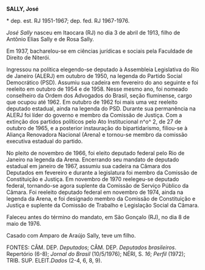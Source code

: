 **SALLY, José**

\* dep. est. RJ 1951-1967; dep. fed. RJ 1967-1976.

*José Sally* nasceu em Itaocara (RJ) no dia 3 de abril de 1913, filho de
Antônio Elias Sally e de Rosa Sally.

Em 1937, bacharelou-se em ciências jurídicas e sociais pela Faculdade de
Direito de Niterói.

Ingressou na política elegendo-se deputado à Assembleia Legislativa do
Rio de Janeiro (ALERJ) em outubro de 1950, na legenda do Partido Social
Democrático (PSD). Assumiu sua cadeira em fevereiro do ano seguinte e
foi reeleito em outubro de 1954 e de 1958. Nesse mesmo ano, foi nomeado
conselheiro da Ordem dos Advogados do Brasil, seção fluminense, cargo
que ocupou até 1962. Em outubro de 1962 foi mais uma vez reeleito
deputado estadual, ainda na legenda do PSD. Durante sua permanência na
ALERJ foi líder do governo e membro da Comissão de Justiça. Com a
extinção dos partidos políticos pelo Ato Institucional n^o^ 2, de 27 de
outubro de 1965, e a posterior instauração do bipartidarismo, filiou-se
à Aliança Renovadora Nacional (Arena) e tornou-se membro da comissão
executiva estadual do partido.

No pleito de novembro de 1966, foi eleito deputado federal pelo Rio de
Janeiro na legenda da Arena. Encerrando seu mandato de deputado estadual
em janeiro de 1967, assumiu sua cadeira na Câmara dos Deputados em
fevereiro e durante a legislatura foi membro da Comissão de Constituição
e Justiça. Em novembro de 1970 reelegeu-se deputado federal, tornando-se
agora suplente da Comissão de Serviço Público da Câmara. Foi reeleito
deputado federal em novembro de 1974, ainda na legenda da Arena, e foi
designado membro da Comissão de Constituição e Justiça e suplente da
Comissão de Trabalho e Legislação Social da Câmara.

Faleceu antes do término do mandato, em São Gonçalo (RJ), no dia 8 de
maio de 1976.

Casado com Amparo de Araújo Sally, teve um filho.

FONTES: CÂM. DEP. *Deputados*; CÂM. DEP. *Deputados brasileiros*.
Repertório (6-8); *Jornal do Brasil* (10/5/1976); NÉRI, S. *16*;
*Perfil* (1972); TRIB. SUP. ELEIT.*Dados* (2-4, 6, 8, 9).
